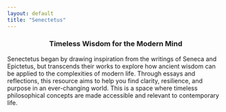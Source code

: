 ```yaml
---
layout: default
title: "Senectetus"
---
```

<div style="text-align: center;">
  <h3><strong>Timeless Wisdom for the Modern Mind</strong></h3>
</div>

Senectetus began by drawing inspiration from the writings of Seneca and Epictetus, but transcends their works to explore how ancient wisdom can be applied to the complexities of modern life. Through essays and reflections, this resource aims to help you find clarity, resilience, and purpose in an ever-changing world. This is a space where timeless philosophical concepts are made accessible and relevant to contemporary life.


